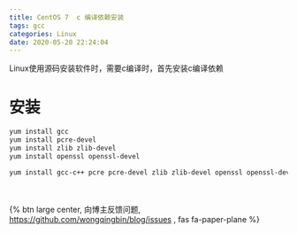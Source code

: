 ```yaml
---
title: CentOS 7  c 编译依赖安装
tags: gcc
categories: Linux
date: 2020-05-20 22:24:04
---
```

Linux使用源码安装软件时，需要c编译时，首先安装c编译依赖
<!-- more -->

# 安装
```bash
yum install gcc
yum install pcre-devel
yum install zlib zlib-devel
yum install openssl openssl-devel

yum install gcc-c++ pcre pcre-devel zlib zlib-devel openssl openssl-devel
```

<br><br>{% btn large center, 向博主反馈问题, https://github.com/wongqingbin/blog/issues , fas fa-paper-plane %}